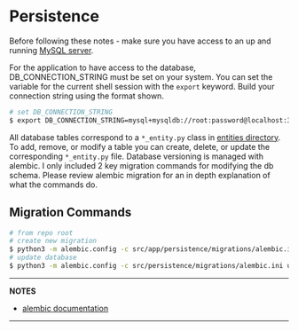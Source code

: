 # Persistence
Before following these notes - make sure you have access to an up and running [MySQL server](https://dev.mysql.com/).

For the application to have access to the database, DB_CONNECTION_STRING must be set on your system. You can set the variable for the current shell session with the `export` keyword. Build your connection string using the format shown.

```bash
# set DB_CONNECTION_STRING
$ export DB_CONNECTION_STRING=mysql+mysqldb://root:password@localhost:3306/example_db?ssl=true
```

All database tables correspond to a `*_entity.py` class in [entities directory](./entities). To add, remove, or modify a table you can create, delete, or update the corresponding `*_entity.py` file. Database versioning is managed with alembic. I only included 2 key migration commands for modifying the db schema. Please review alembic migration for an in depth explanation of what the commands do.
## Migration Commands

```bash
# from repo root
# create new migration
$ python3 -m alembic.config -c src/app/persistence/migrations/alembic.ini revision --autogenerate -m "comment for revision"
# update database
$ python3 -m alembic.config -c src/persistence/migrations/alembic.ini upgrade head

```

---
**NOTES**

- [alembic documentation](https://alembic.sqlalchemy.org/en/latest/)

---